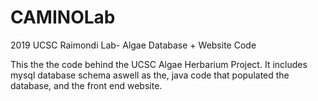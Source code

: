 # CAMINOLab
2019 UCSC Raimondi Lab- Algae Database + Website Code

This the the code behind the UCSC Algae Herbarium Project. It includes mysql database schema aswell as the, java code that populated the database, and the front end website.
